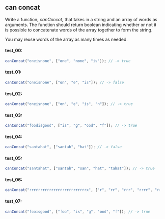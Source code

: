 ## can concat

Write a function, _canConcat_, that takes in a string and an array of words as arguments. The
function should return boolean indicating whether or not it is possible to concatenate words of the
array together to form the string.

You may reuse words of the array as many times as needed.

#### test_00:

```js
canConcat("oneisnone", ["one", "none", "is"]); // -> true
```

#### test_01:

```js
canConcat("oneisnone", ["on", "e", "is"]); // -> false
```

#### test_02:

```js
canConcat("oneisnone", ["on", "e", "is", "n"]); // -> true
```

#### test_03:

```js
canConcat("foodisgood", ["is", "g", "ood", "f"]); // -> true
```

#### test_04:

```js
canConcat("santahat", ["santah", "hat"]); // -> false
```

#### test_05:

```js
canConcat("santahat", ["santah", "san", "hat", "tahat"]); // -> true
```

#### test_06:

```js
canConcat("rrrrrrrrrrrrrrrrrrrrrrrrrrx", ["r", "rr", "rrr", "rrrr", "rrrrr", "rrrrrr"]); // -> false
```

#### test_07:

```js
canConcat("fooisgood", ["foo", "is", "g", "ood", "f"]); // -> true
```
